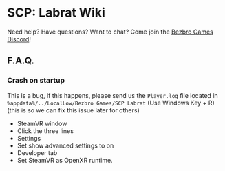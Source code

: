 # SCP: Labrat Wiki

Need help? Have questions? Want to chat? Come join the [Bezbro Games Discord](https://discord.gg/jaW3SK7)!

## F.A.Q.

### Crash on startup

This is a bug, if this happens, please send us the `Player.log` file located in `%appdata%/../LocalLow/Bezbro Games/SCP Labrat` (Use Windows Key + R) (this is so we can fix this issue later for others)

- SteamVR window
- Click the three lines
- Settings
- Set show advanced settings to on
- Developer tab
- Set SteamVR as OpenXR runtime.
